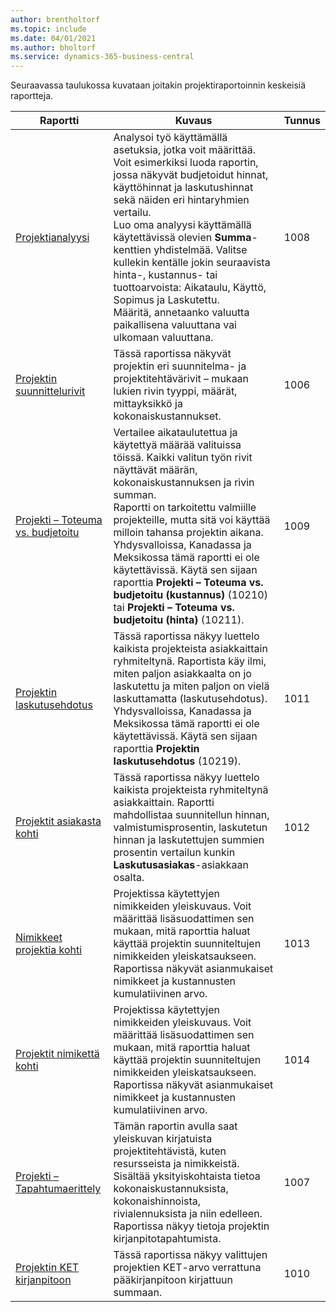 ```yaml
---
author: brentholtorf
ms.topic: include
ms.date: 04/01/2021
ms.author: bholtorf
ms.service: dynamics-365-business-central
---
```


Seuraavassa taulukossa kuvataan joitakin projektiraportoinnin keskeisiä raportteja.

| Raportti | Kuvaus | Tunnus | 
|---------|---------|---------|
| [Projektianalyysi](https://businesscentral.dynamics.com?report=1008)|Analysoi työ käyttämällä asetuksia, jotka voit määrittää. Voit esimerkiksi luoda raportin, jossa näkyvät budjetoidut hinnat, käyttöhinnat ja laskutushinnat sekä näiden eri hintaryhmien vertailu.<br>Luo oma analyysi käyttämällä käytettävissä olevien **Summa**-kenttien yhdistelmää. Valitse kullekin kentälle jokin seuraavista hinta-, kustannus- tai tuottoarvoista: Aikataulu, Käyttö, Sopimus ja Laskutettu. <br>Määritä, annetaanko valuutta paikallisena valuuttana vai ulkomaan valuuttana. |1008|
| [Projektin suunnittelurivit](https://businesscentral.dynamics.com?report=1006) |Tässä raportissa näkyvät projektin eri suunnitelma- ja projektitehtävärivit – mukaan lukien rivin tyyppi, määrät, mittayksikkö ja kokonaiskustannukset.|1006|
| [Projekti – Toteuma vs. budjetoitu](https://businesscentral.dynamics.com?report=1009)|Vertailee aikataulutettua ja käytettyä määrää valituissa töissä. Kaikki valitun työn rivit näyttävät määrän, kokonaiskustannuksen ja rivin summan. <br>Raportti on tarkoitettu valmiille projekteille, mutta sitä voi käyttää milloin tahansa projektin aikana.<br>Yhdysvalloissa, Kanadassa ja Meksikossa tämä raportti ei ole käytettävissä. Käytä sen sijaan raporttia **Projekti – Toteuma vs. budjetoitu (kustannus)** (10210) tai **Projekti – Toteuma vs. budjetoitu (hinta)** (10211).|1009|
| [Projektin laskutusehdotus](https://businesscentral.dynamics.com?report=1011)|Tässä raportissa näkyy luettelo kaikista projekteista asiakkaittain ryhmiteltynä. Raportista käy ilmi, miten paljon asiakkaalta on jo laskutettu ja miten paljon on vielä laskuttamatta (laskutusehdotus). <br>Yhdysvalloissa, Kanadassa ja Meksikossa tämä raportti ei ole käytettävissä. Käytä sen sijaan raporttia **Projektin laskutusehdotus** (10219).|1011|
| [Projektit asiakasta kohti](https://businesscentral.dynamics.com?report=1012)|Tässä raportissa näkyy luettelo kaikista projekteista ryhmiteltynä asiakkaittain. Raportti mahdollistaa suunnitellun hinnan, valmistumisprosentin, laskutetun hinnan ja laskutettujen summien prosentin vertailun kunkin **Laskutusasiakas**-asiakkaan osalta.|1012|
| [Nimikkeet projektia kohti](https://businesscentral.dynamics.com?report=1013)|Projektissa käytettyjen nimikkeiden yleiskuvaus. Voit määrittää lisäsuodattimen sen mukaan, mitä raporttia haluat käyttää projektin suunniteltujen nimikkeiden yleiskatsaukseen. Raportissa näkyvät asianmukaiset nimikkeet ja kustannusten kumulatiivinen arvo.|1013|
| [Projektit nimikettä kohti](https://businesscentral.dynamics.com?report=1014) |Projektissa käytettyjen nimikkeiden yleiskuvaus. Voit määrittää lisäsuodattimen sen mukaan, mitä raporttia haluat käyttää projektin suunniteltujen nimikkeiden yleiskatsaukseen. Raportissa näkyvät asianmukaiset nimikkeet ja kustannusten kumulatiivinen arvo.|1014|
| [Projekti – Tapahtumaerittely](https://businesscentral.dynamics.com?report=1007) |Tämän raportin avulla saat yleiskuvan kirjatuista projektitehtävistä, kuten resursseista ja nimikkeistä. Sisältää yksityiskohtaista tietoa kokonaiskustannuksista, kokonaishinnoista, rivialennuksista ja niin edelleen. Raportissa näkyy tietoja projektin kirjanpitotapahtumista.|1007|
| [Projektin KET kirjanpitoon](https://businesscentral.dynamics.com?report=1010) |Tässä raportissa näkyy valittujen projektien KET-arvo verrattuna pääkirjanpitoon kirjattuun summaan.|1010|